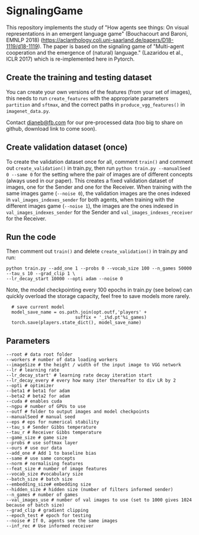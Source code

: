 # SignalingGame

This repository implements the study of "How agents see things: On visual representations in an emergent language game" (Bouchacourt and Baroni, EMNLP 2018) (https://aclanthology.coli.uni-saarland.de/papers/D18-1119/d18-1119). The paper is based on the signaling game of "Multi-agent cooperation and
the emergence of (natural) language." (Lazaridou et al., ICLR 2017) which is re-implemented here in Pytorch. 

## Create the training and testing dataset

You can create your own versions of the features (from your set of images), this needs to run ```create_features``` with the appropriate parameters ```partition``` and ```sftmax```, and the correct paths in ```produce_vgg_features()``` in ```imagenet_data.py```.

Contact dianeb@fb.com for our pre-processed data (too big to share on github, download link to come soon).

## Create validation dataset (once)
To create the validation dataset once for all, comment ```train()``` and comment out ```create_validation()``` in train.py, then run
```python train.py --manualSeed 0 --same 0``` for the setting where the pair of images are of different concepts (always used in our paper). This creates a fixed validation dataset of images, one for the Sender and one for the Receiver. When training with the same images game (```--noise 0```), the validation images are the ones indexed in ```val_images_indexes_sender``` for both agents, when training with the different images game (```--noise 1```), the images are the ones indexed in ```val_images_indexes_sender``` for the Sender and ```val_images_indexes_receiver``` for the Receiver.

## Run the code 
Then comment out ```train()``` and delete ```create_validation()``` in train.py and run:
```
python train.py --add_one 1 --probs 0 --vocab_size 100 --n_games 50000 --tau_s 10 --grad_clip 1 \
--lr_decay_start 10000 --opti adam --noise 0
```

Note, the model checkpointing every 100 epochs in train.py (see below) can quickly overload the storage capacity, feel free to save models more rarely.
```
  # save current model
  model_save_name = os.path.join(opt.outf,'players' +
                          suffix + '_i%d.pt'%i_games)
  torch.save(players.state_dict(), model_save_name)
```

## Parameters
```
--root # data root folder
--workers # number of data loading workers
--imageSize # the height / width of the input image to VGG network
--lr # learning rate
--lr_decay_start' # learning rate decay iteration start
--lr_decay_every # every how many iter thereafter to div LR by 2
--opti # optimizer
--beta1 # beta1 for adam
--beta2 # beta2 for adam
--cuda # enables cuda
--ngpu # number of GPUs to use
--outf # folder to output images and model checkpoints
--manualSeed # manual seed
--eps # eps for numerical stability
--tau_s # Sender Gibbs temperature
--tau_r # Receiver Gibbs temperature
--game_size # game size
--probs # use softmax layer
--ours # use our data
--add_one # Add 1 to baseline bias
--same # use same concepts
--norm # normalising features
--feat_size # number of image features
--vocab_size #vocabulary size
--batch_size # batch size
--embedding_size# embedding size
--hidden_size # hidden size (number of filters informed sender)
--n_games # number of games
--val_images_use # number of val images to use (set to 1000 gives 1024 because of batch size)
--grad_clip # gradient clipping
--epoch_test # epoch for testing
--noise # If 0, agents see the same images
--inf_rec # Use informed receiver
